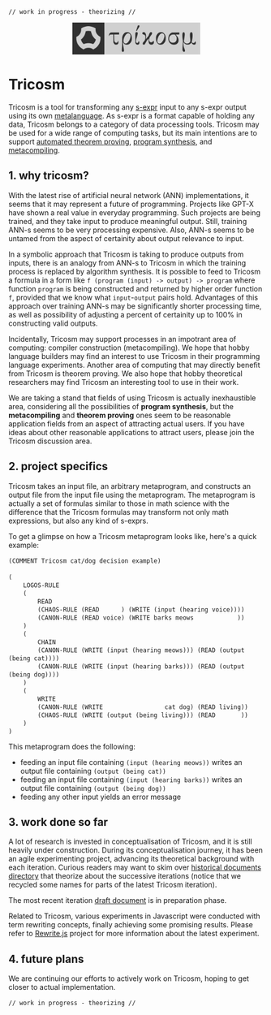     // work in progress - theorizing //

<p align="center">
    <img width="50%" src="media/7promo.svg"/>
</p>

# Tricosm

Tricosm is a tool for transforming any [s-expr](https://en.wikipedia.org/wiki/S-expression) input to any s-expr output using its own [metalanguage](https://en.wikipedia.org/wiki/Metalanguage). As s-expr is a format capable of holding any data, Tricosm belongs to a category of data processing tools. Tricosm may be used for a wide range of computing tasks, but its main intentions are to support [automated theorem proving](https://en.wikipedia.org/wiki/Automated_theorem_proving), [program synthesis](https://en.wikipedia.org/wiki/Program_synthesis), and [metacompiling](https://en.wikipedia.org/wiki/Compiler-compiler).

## 1. why tricosm?

With the latest rise of artificial neural network (ANN) implementations, it seems that it may represent a future of programming. Projects like GPT-X have shown a real value in everyday programming. Such projects are being trained, and they take input to produce meaningful output. Still, training ANN-s seems to be very processing expensive. Also, ANN-s seems to be untamed from the aspect of certainity about output relevance to input.

In a symbolic approach that Tricosm is taking to produce outputs from inputs, there is an analogy from ANN-s to Tricosm in which the training process is replaced by algorithm synthesis. It is possible to feed to Tricosm a formula in a form like `f (program (input) -> output) -> program` where function `program` is being constructed and returned by higher order function `f`, provided that we know what `input`-`output` pairs hold. Advantages of this approach over training ANN-s may be significantly shorter processing time, as well as possibility of adjusting a percent of certainity up to 100% in constructing valid outputs.

Incidentally, Tricosm may support processes in an impotrant area of computing: compiler construction (metacompiling). We hope that hobby language builders may find an interest to use Tricosm in their programming language experiments. Another area of computing that may directly benefit from Tricosm is theorem proving. We also hope that hobby theoretical researchers may find Tricosm an interesting tool to use in their work.

We are taking a stand that fields of using Tricosm is actually inexhaustible area, considering all the possibilities of **program synthesis**, but the **metacompiling** and **theorem proving** ones seem to be reasonable application fields from an aspect of attracting actual users. If you have ideas about other reasonable applications to attract users, please join the Tricosm discussion area.

## 2. project specifics

Tricosm takes an input file, an arbitrary metaprogram, and constructs an output file from the input file using the metaprogram. The metaprogram is actually a set of formulas similar to those in math science with the difference that the Tricosm formulas may transform not only math expressions, but also any kind of s-exprs.

To get a glimpse on how a Tricosm metaprogram looks like, here's a quick example:

```
(COMMENT Tricosm cat/dog decision example)

(
    LOGOS-RULE
    (
        READ
        (CHAOS-RULE (READ      ) (WRITE (input (hearing voice))))
        (CANON-RULE (READ voice) (WRITE barks meows            ))
    )
    (
        CHAIN
        (CANON-RULE (WRITE (input (hearing meows))) (READ (output (being cat))))
        (CANON-RULE (WRITE (input (hearing barks))) (READ (output (being dog))))
    )
    (
        WRITE
        (CANON-RULE (WRITE                 cat dog) (READ living))
        (CHAOS-RULE (WRITE (output (being living))) (READ       ))
    )
)
```

This metaprogram does the following:

- feeding an input file containing `(input (hearing meows))` writes an output file containing `(output (being cat))`
- feeding an input file containing `(input (hearing barks))` writes an output file containing `(output (being dog))`
- feeding any other input yields an error message

## 3. work done so far

A lot of research is invested in conceptualisation of Tricosm, and it is still heavily under construction. During its conceptualisation journey, it has been an agile experimenting project, advancing its theoretical background with each iteration. Curious readers may want to skim over [historical documents directory](https://github.com/tricosm/tricosm/tree/master/history) that theorize about the successive iterations (notice that we recycled some names for parts of the latest Tricosm iteration).

The most recent iteration [draft document](draft/tricosm.md) is in preparation phase.

Related to Tricosm, various experiments in Javascript were conducted with term rewriting concepts, finally achieving some promising results. Please refer to [Rewrite.js](https://github.com/contrast-zone/rewrite.js) project for more information about the latest experiment.

## 4. future plans

We are continuing our efforts to actively work on Tricosm, hoping to get closer to actual implementation.

    // work in progress - theorizing //

